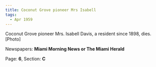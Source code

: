 ```yaml
---  
title: Coconut Grove pioneer Mrs Isabell  
tags:  
  - Apr 1959  
---  
```

  
Coconut Grove pioneer Mrs. Isabell Davis, a resident since 1898, dies. [Photo]  
  
Newspapers: **Miami Morning News or The Miami Herald**  
  
Page: **6**, Section: **C** 
